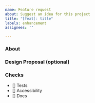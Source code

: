 ```yaml
---
name: Feature request
about: Suggest an idea for this project
title: "[feat]: title"
labels: enhancement
assignees: ''

---
```


### About

### Design Proposal (optional)

### Checks
- [] Tests
- [] Accessibility
- [] Docs
